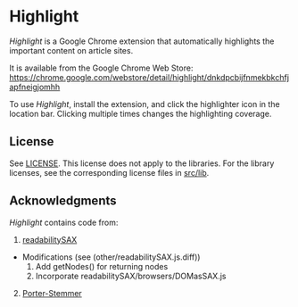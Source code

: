 Highlight
=========

*Highlight* is a Google Chrome extension that automatically highlights
the important content on article sites.

It is available from the Google Chrome Web Store:
https://chrome.google.com/webstore/detail/highlight/dnkdpcbijfnmekbkchfjapfneigjomhh

To use *Highlight*, install the extension, and click the highlighter
icon in the location bar. Clicking multiple times changes the
highlighting coverage.

License
-------

See [LICENSE](LICENSE).
This license does not apply to the libraries. For the library licenses, see the corresponding license files
in [src/lib](src/lib).

Acknowledgments
---------------

*Highlight* contains code from:

1. [readabilitySAX](https://github.com/fb55/readabilitySAX)
  * Modifications (see (other/readabilitySAX.js.diff))
    1. Add getNodes() for returning nodes
    2. Incorporate readabilitySAX/browsers/DOMasSAX.js
2. [Porter-Stemmer](https://github.com/kristopolous/Porter-Stemmer)
